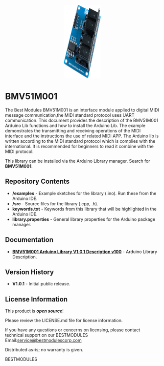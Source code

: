 <div align=center>
<img src="https://github.com/BestModules-Libraries/img/blob/main/BMV51M001_V1.0.png" width="120" height="240"> 
</div> 


BMV51M001
===========================================================

The Best Modules BMV51M001 is an interface module applied to digital MIDI message communication,the MIDI standard protocol uses UART communication. This document provides the description of the BMV51M001 Arduino Lib functions and how to install the Arduino Lib. The example demonstrates the transmitting and receiving operations of the MIDI interface and the instructions the use of related MIDI APP. The Arduino lib is written according to the MIDI standard protocol which is complies with the international. It is recommended for beginners to read it combine with the MIDI protocol.

This library can be installed via the Arduino Library manager. Search for **BMV51M001**. 

Repository Contents
-------------------

* **/examples** - Example sketches for the library (.ino). Run these from the Arduino IDE. 
* **/src** - Source files for the library (.cpp, .h).
* **keywords.txt** - Keywords from this library that will be highlighted in the Arduino IDE. 
* **library.properties** - General library properties for the Arduino package manager. 

Documentation 
-------------------

* **[BMV51M001 Arduino Library V1.0.1 Description v100]( https://www.bestmodulescorp.com/bmv51m001.html#tab-product2 )** - Arduino Library Description.

Version History  
-------------------

* **V1.0.1** - Initial public release.

License Information
-------------------

This product is _**open source**_! 

Please review the LICENSE.md file for license information. 

If you have any questions or concerns on licensing, please contact technical support on our BESTMODULES Email:service@bestmodulescorp.com

Distributed as-is; no warranty is given.

BESTMODULES
